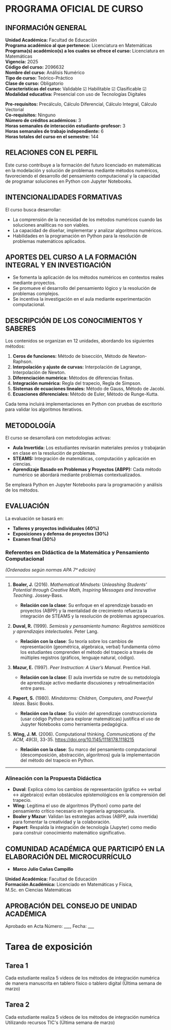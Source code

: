 # PROGRAMA OFICIAL DE CURSO

## INFORMACIÓN GENERAL

**Unidad Académica:** Facultad de Educación  
**Programa académico al que pertenece:** Licenciatura en Matemáticas  
**Programa(s) académico(s) a los cuales se ofrece el curso:** Licenciatura en Matemáticas  
**Vigencia:** 2025  
**Código del curso:** 2096632  
**Nombre del curso:** Análisis Numérico  
**Tipo de curso:** Teórico-Práctico  
**Clase de curso:** Obligatorio  
**Características del curso:** Validable ☑ Habilitable ☑ Clasificable ☑  
**Modalidad educativa:** Presencial con uso de Tecnologías Digitales  

**Pre-requisitos:** Precálculo, Cálculo Diferencial, Cálculo Integral, Cálculo Vectorial  
**Co-requisitos:** Ninguno  
**Número de créditos académicos:** 3  
**Horas semanales de interacción estudiante-profesor:** 3  
**Horas semanales de trabajo independiente:** 6  
**Horas totales del curso en el semestre:** 144  

## RELACIONES CON EL PERFIL
Este curso contribuye a la formación del futuro licenciado en matemáticas en la modelación y solución de problemas mediante métodos numéricos, favoreciendo el desarrollo del pensamiento computacional y la capacidad de programar soluciones en Python con Jupyter Notebooks.

## INTENCIONALIDADES FORMATIVAS
El curso busca desarrollar:
- La comprensión de la necesidad de los métodos numéricos cuando las soluciones analíticas no son viables.
- La capacidad de diseñar, implementar y analizar algoritmos numéricos.
- Habilidades en la programación en Python para la resolución de problemas matemáticos aplicados.

## APORTES DEL CURSO A LA FORMACIÓN INTEGRAL Y EN INVESTIGACIÓN
- Se fomenta la aplicación de los métodos numéricos en contextos reales mediante proyectos.
- Se promueve el desarrollo del pensamiento lógico y la resolución de problemas complejos.
- Se incentiva la investigación en el aula mediante experimentación computacional.

## DESCRIPCIÓN DE LOS CONOCIMIENTOS Y SABERES
Los contenidos se organizan en 12 unidades, abordando los siguientes métodos:

1. **Ceros de funciones:** Método de bisección, Método de Newton-Raphson.  
2. **Interpolación y ajuste de curvas:** Interpolación de Lagrange, Interpolación de Newton.  
3. **Diferenciación numérica:** Métodos de diferencias finitas.  
4. **Integración numérica:** Regla del trapecio, Regla de Simpson.  
5. **Sistemas de ecuaciones lineales:** Método de Gauss, Método de Jacobi.  
6. **Ecuaciones diferenciales:** Método de Euler, Método de Runge-Kutta.

Cada tema incluirá implementaciones en Python con pruebas de escritorio para validar los algoritmos iterativos.

## METODOLOGÍA
El curso se desarrollará con metodologías activas:
- **Aula Invertida:** Los estudiantes revisarán materiales previos y trabajarán en clase en la resolución de problemas.
- **STEAMS:** Integración de matemáticas, computación y aplicación en ciencias.
- **Aprendizaje Basado en Problemas y Proyectos (ABPP):** Cada método numérico se abordará mediante problemas contextualizados.

Se empleará Python en Jupyter Notebooks para la programación y análisis de los métodos.

## EVALUACIÓN
La evaluación se basará en:
- **Talleres y proyectos individuales (40%)**
- **Exposiciones y defensa de proyectos (30%)**
- **Examen final (30%)**

### **Referentes en Didáctica de la Matemática y Pensamiento Computacional**  
*(Ordenados según normas APA 7ᵃ edición)*  

---

1. **Boaler, J.** (2016). *Mathematical Mindsets: Unleashing Students’ Potential through Creative Math, Inspiring Messages and Innovative Teaching*. Jossey-Bass.  
   - **Relación con la clase**: Su enfoque en el aprendizaje basado en proyectos (ABPP) y la mentalidad de crecimiento refuerza la integración de STEAMS y la resolución de problemas agropecuarios.  

2. **Duval, R.** (1999). *Semiosis y pensamiento humano: Registros semióticos y aprendizajes intelectuales*. Peter Lang.  
   - **Relación con la clase**: Su teoría sobre los cambios de representación (geométrica, algebraica, verbal) fundamenta cómo los estudiantes comprenden el método del trapecio a través de múltiples registros (gráficos, lenguaje natural, código).  

3. **Mazur, E.** (1997). *Peer Instruction: A User’s Manual*. Prentice Hall.  
   - **Relación con la clase**: El aula invertida se nutre de su metodología de aprendizaje activo mediante discusiones y retroalimentación entre pares.  

4. **Papert, S.** (1980). *Mindstorms: Children, Computers, and Powerful Ideas*. Basic Books.  
   - **Relación con la clase**: Su visión del aprendizaje construccionista (usar código Python para explorar matemáticas) justifica el uso de Jupyter Notebooks como herramienta pedagógica.  

5. **Wing, J. M.** (2006). Computational thinking. *Communications of the ACM, 49*(3), 33-35. https://doi.org/10.1145/1118178.1118215  
   - **Relación con la clase**: Su marco del pensamiento computacional (descomposición, abstracción, algoritmos) guía la implementación del método del trapecio en Python.  

---

### **Alineación con la Propuesta Didáctica**  
- **Duval**: Explica cómo los cambios de representación (gráfico ↔ verbal ↔ algebraico) evitan obstáculos epistemológicos en la comprensión del trapecio.  
- **Wing**: Legitima el uso de algoritmos (Python) como parte del pensamiento crítico necesario en ingeniería agropecuaria.  
- **Boaler y Mazur**: Validan las estrategias activas (ABPP, aula invertida) para fomentar la creatividad y la colaboración.  
- **Papert**: Respalda la integración de tecnología (Jupyter) como medio para construir conocimiento matemático significativo.  


## COMUNIDAD ACADÉMICA QUE PARTICIPÓ EN LA ELABORACIÓN DEL MICROCURRÍCULO
- **Marco Julio Cañas Campillo**
   
**Unidad Académica:** Facultad de Educación  
**Formación Académica:** Licenciado en Matemáticas y Física,  
  M.Sc. en Ciencias Matemáticas  

## APROBACIÓN DEL CONSEJO DE UNIDAD ACADÉMICA
Aprobado en Acta Número: ___, Fecha: ___



  
  
# Tarea de exposición   

## Tarea 1
Cada estudiante realiza 5 videos de los métodos de integración numérica de manera manuscrita en tablero físico o tablero digital  (Última semana de marzo)   

## Tarea 2
Cada estudiante realiza 5 videos de los métodos de integración numérica Utilizando recursos TIC's  (Última semana de marzo)     






